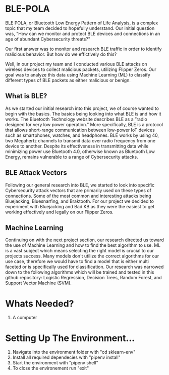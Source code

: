# BLE-POLA

BLE POLA, or Bluetooth Low Energy Pattern of Life Analysis, is a complex topic that my team decided to hopefully understand. Our initial question was, "How can we monitor and protect BLE devices and connections in an age of abundant Cybersecurity threats?" 

Our first answer was to monitor and research BLE traffic in order to identify malicious behavior. But how do we effictively do this?

Well, in our project my team and I conducted various BLE attacks on wireless devices to collect malicious packets, utilizing Flipper Zeros. Our goal was to analyze this data using Machine Learning (ML) to classify different types of BLE packets as either malicious or benign.

## What is BLE?

As we started our initial research into this project, we of course wanted to begin with the basics. The basics being looking into what BLE is and how it works. The Bluetooth Technology website describes BLE as a ”radio designed for very low power operation.” More specifically, BLE is a protocol that allows short-range communication between low-power IoT devices such as smartphones, watches, and headphones. BLE works by using 40, two Megahertz channels to transmit data over radio frequency from one device to another. Despite its effectiveness in transmitting data while minimizing power use Bluetooth 4.0, otherwise known as Bluetooth Low Energy, remains vulnerable to a range of Cybersecurity attacks.

## BLE Attack Vectors

Following our general research into BLE, we started to look into specific Cybersecurity attack vectors that are primarily used on these types of connections. Some of the most common and interesting attacks being Bluejacking, Bluesnarfing, and Braktooth. For our project we decided to experiment with Bluejacking and Bad KB as they were the easiest to get working effectively and legally on our Flipper Zeros.

## Machine Learning

Continuing on with the next project section, our research directed us toward the use of Machine Learning and how to find the best algorithm to use. ML is a vast subject which means selecting the right model is crucial to our projects success. Many models don't utilize the correct algorithms for our use case, therefore we would have to find a model that is either multi faceted or is specifically used for classification. Our research was narrowed down to the following algorithms which will be trained and tested in this github repository: Logistic Regression, Decision Trees, Random Forest, and Support Vector Machine (SVM).

# Whats Needed?

1. A computer

# Setting Up The Environment...

1. Navigate into the environment folder with "cd sklearn-env"
2. Install all required dependecies with "pipenv install"
3. Start the environment with "pipenv shell"
4. To close the environement run "exit"
